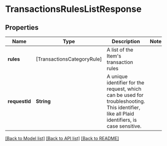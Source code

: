 # TransactionsRulesListResponse

## Properties
Name | Type | Description | Notes
------------ | ------------- | ------------- | -------------
**rules** | [TransactionsCategoryRule] | A list of the Item&#39;s transaction rules | 
**requestId** | **String** | A unique identifier for the request, which can be used for troubleshooting. This identifier, like all Plaid identifiers, is case sensitive. | 

[[Back to Model list]](../README.md#documentation-for-models) [[Back to API list]](../README.md#documentation-for-api-endpoints) [[Back to README]](../README.md)


